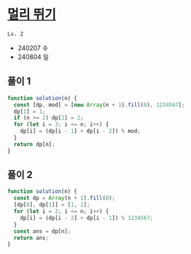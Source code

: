 # [멀리 뛰기](https://school.programmers.co.kr/learn/courses/30/lessons/12914)

`Lv. 2`

- 240207 수
- 240804 일

## 풀이 1

```javascript
function solution(n) {
  const [dp, mod] = [new Array(n + 1).fill(0), 1234567];
  dp[1] = 1;
  if (n >= 2) dp[2] = 2;
  for (let i = 3; i <= n; i++) {
    dp[i] = (dp[i - 1] + dp[i - 2]) % mod;
  }
  return dp[n];
}
```

## 풀이 2

```javascript
function solution(n) {
  const dp = Array(n + 1).fill(0);
  [dp[0], dp[1]] = [1, 1];
  for (let i = 2; i <= n; i++) {
    dp[i] = (dp[i - 2] + dp[i - 1]) % 1234567;
  }
  const ans = dp[n];
  return ans;
}
```
